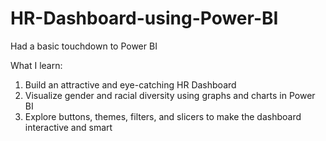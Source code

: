 # HR-Dashboard-using-Power-BI

Had a basic touchdown to Power BI

What I learn:

1. Build an attractive and eye-catching HR Dashboard
2. Visualize gender and racial diversity using graphs and charts in Power BI
3. Explore buttons, themes, filters, and slicers to make the dashboard interactive and smart
